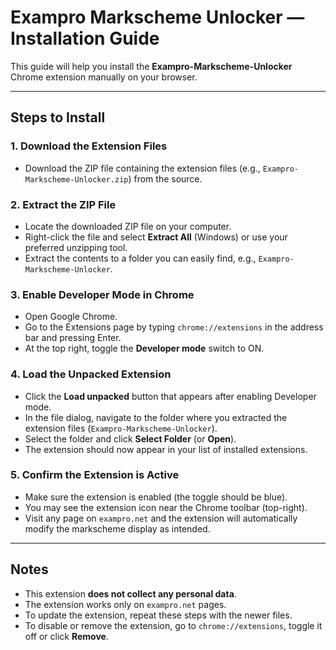 # Exampro Markscheme Unlocker — Installation Guide

This guide will help you install the **Exampro-Markscheme-Unlocker** Chrome extension manually on your browser.

---

## Steps to Install

### 1. Download the Extension Files

* Download the ZIP file containing the extension files (e.g., `Exampro-Markscheme-Unlocker.zip`) from the source.

### 2. Extract the ZIP File

* Locate the downloaded ZIP file on your computer.
* Right-click the file and select **Extract All** (Windows) or use your preferred unzipping tool.
* Extract the contents to a folder you can easily find, e.g., `Exampro-Markscheme-Unlocker`.

### 3. Enable Developer Mode in Chrome

* Open Google Chrome.
* Go to the Extensions page by typing `chrome://extensions` in the address bar and pressing Enter.
* At the top right, toggle the **Developer mode** switch to ON.

### 4. Load the Unpacked Extension

* Click the **Load unpacked** button that appears after enabling Developer mode.
* In the file dialog, navigate to the folder where you extracted the extension files (`Exampro-Markscheme-Unlocker`).
* Select the folder and click **Select Folder** (or **Open**).
* The extension should now appear in your list of installed extensions.

### 5. Confirm the Extension is Active

* Make sure the extension is enabled (the toggle should be blue).
* You may see the extension icon near the Chrome toolbar (top-right).
* Visit any page on `exampro.net` and the extension will automatically modify the markscheme display as intended.

---

## Notes

* This extension **does not collect any personal data**.
* The extension works only on `exampro.net` pages.
* To update the extension, repeat these steps with the newer files.
* To disable or remove the extension, go to `chrome://extensions`, toggle it off or click **Remove**.

